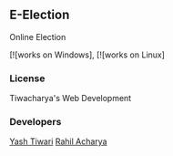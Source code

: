## E-Election  

Online Election

[![works on Windows], [![works on Linux] 

### License

Tiwacharya's Web Development

### Developers

[Yash Tiwari](https://github.com/ssp4all)
[Rahil Acharya](https://github.com/rahil003)
